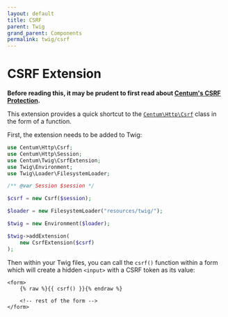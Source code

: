 ```yaml
---
layout: default
title: CSRF
parent: Twig
grand_parent: Components
permalink: twig/csrf
---
```




# CSRF Extension

**Before reading this, it may be prudent to first read about [Centum's CSRF Protection](../http/forms.md#csrf-protection).**

This extension provides a quick shortcut to the [`Centum\Http\Csrf`](https://github.com/SidRoberts/centum/blob/development/src/Http/Csrf.php) class in the form of a function.

First, the extension needs to be added to Twig:

```php
use Centum\Http\Csrf;
use Centum\Http\Session;
use Centum\Twig\CsrfExtension;
use Twig\Environment;
use Twig\Loader\FilesystemLoader;

/** @var Session $session */

$csrf = new Csrf($session);

$loader = new FilesystemLoader("resources/twig/");

$twig = new Environment($loader);

$twig->addExtension(
    new CsrfExtension($csrf)
);
```

Then within your Twig files, you can call the `csrf()` function within a form which will create a hidden `<input>` with a CSRF token as its value:

```twig
<form>
    {% raw %}{{ csrf() }}{% endraw %}

    <!-- rest of the form -->
</form>
```
